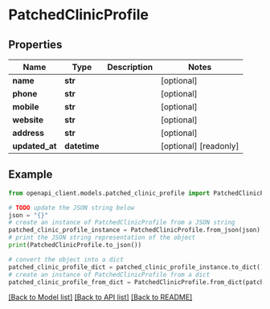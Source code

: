 # PatchedClinicProfile


## Properties

Name | Type | Description | Notes
------------ | ------------- | ------------- | -------------
**name** | **str** |  | [optional] 
**phone** | **str** |  | [optional] 
**mobile** | **str** |  | [optional] 
**website** | **str** |  | [optional] 
**address** | **str** |  | [optional] 
**updated_at** | **datetime** |  | [optional] [readonly] 

## Example

```python
from openapi_client.models.patched_clinic_profile import PatchedClinicProfile

# TODO update the JSON string below
json = "{}"
# create an instance of PatchedClinicProfile from a JSON string
patched_clinic_profile_instance = PatchedClinicProfile.from_json(json)
# print the JSON string representation of the object
print(PatchedClinicProfile.to_json())

# convert the object into a dict
patched_clinic_profile_dict = patched_clinic_profile_instance.to_dict()
# create an instance of PatchedClinicProfile from a dict
patched_clinic_profile_from_dict = PatchedClinicProfile.from_dict(patched_clinic_profile_dict)
```
[[Back to Model list]](../README.md#documentation-for-models) [[Back to API list]](../README.md#documentation-for-api-endpoints) [[Back to README]](../README.md)



